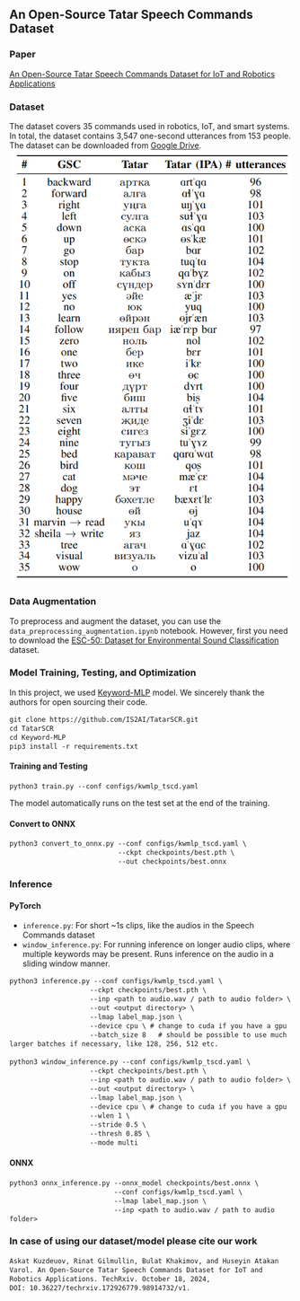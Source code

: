 ## An Open-Source Tatar Speech Commands Dataset
### Paper
[An Open-Source Tatar Speech Commands Dataset for IoT and Robotics Applications](https://www.techrxiv.org/users/682600/articles/1231801-an-open-source-tatar-speech-commands-dataset-for-iot-and-robotics-applications)

### Dataset 
The dataset covers 35 commands used in robotics, IoT, and smart systems. In total, the dataset contains 3,547 one-second utterances from 153 people. The dataset can be downloaded from [Google Drive](https://drive.google.com/file/d/1CBmVeAYgNrkNKhL1wtG7KUKuLJ9hOfHL/view?usp=sharing).
<img src="https://github.com/IS2AI/TatarSCR/blob/main/commands.png?raw=true">

### Data Augmentation
To preprocess and augment the dataset, you can use the ```data_preprocessing_augmentation.ipynb``` notebook. However, first you need to download the [ESC-50: Dataset for Environmental Sound Classification](https://github.com/karolpiczak/ESC-50) dataset.

### Model Training, Testing, and Optimization
In this project, we used [Keyword-MLP](https://github.com/AI-Research-BD/Keyword-MLP) model. We sincerely thank the authors for open sourcing their code. 

```
git clone https://github.com/IS2AI/TatarSCR.git
cd TatarSCR
cd Keyword-MLP
pip3 install -r requirements.txt
```

#### Training and Testing
```
python3 train.py --conf configs/kwmlp_tscd.yaml
```
The model automatically runs on the test set at the end of the training.  

#### Convert to ONNX 
```
python3 convert_to_onnx.py --conf configs/kwmlp_tscd.yaml \
                           --ckpt checkpoints/best.pth \
                           --out checkpoints/best.onnx
```
### Inference

#### PyTorch 
- `inference.py`: For short ~1s clips, like the audios in the Speech Commands dataset
- `window_inference.py`: For running inference on longer audio clips, where multiple keywords may be present. Runs inference on the audio in a sliding window manner.

```
python3 inference.py --conf configs/kwmlp_tscd.yaml \
                    --ckpt checkpoints/best.pth \
                    --inp <path to audio.wav / path to audio folder> \
                    --out <output directory> \
                    --lmap label_map.json \
                    --device cpu \ # change to cuda if you have a gpu
                    --batch_size 8   # should be possible to use much larger batches if necessary, like 128, 256, 512 etc.

python3 window_inference.py --conf configs/kwmlp_tscd.yaml \
                    --ckpt checkpoints/best.pth \
                    --inp <path to audio.wav / path to audio folder> \
                    --out <output directory> \
                    --lmap label_map.json \
                    --device cpu \ # change to cuda if you have a gpu
                    --wlen 1 \
                    --stride 0.5 \
                    --thresh 0.85 \
                    --mode multi
```
#### ONNX 
```
python3 onnx_inference.py --onnx_model checkpoints/best.onnx \
                          --conf configs/kwmlp_tscd.yaml \
                          --lmap label_map.json \
                          --inp <path to audio.wav / path to audio folder>
```
### In case of using our dataset/model please cite our work
```
Askat Kuzdeuov, Rinat Gilmullin, Bulat Khakimov, and Huseyin Atakan Varol. An Open-Source Tatar Speech Commands Dataset for IoT and Robotics Applications. TechRxiv. October 18, 2024,
DOI: 10.36227/techrxiv.172926779.98914732/v1.
```
